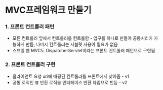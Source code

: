 # MVC프레임워크 만들기
### 1. 프론트 컨트롤러 패턴
+ 모든 컨트롤러 앞에서 컨트롤러를 컨트롤함 - 입구를 하나로 만들어 공통처리가 가능하게 만듬, 나머지 컨트롤러는 서블릿 사용이 필요가 없음
+ 스프링 웹 MVC도 DispatcherServlet이라는 프론트 컨트롤러 패턴으로 구현됨

### 2. 프론트 컨트롤러 구현
+ 클라이언트 요청 uri에 매핑된 컨트롤러를 프론트에서 찾아줌 - v1
+ 공통 로직인 뷰 반환 로직을 인터페이스 반환 타입으로 만듬 - v2